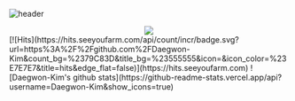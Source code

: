 ![header](https://capsule-render.vercel.app/api?type=waving&&color=gradient&height=400&text=Welcome!&desc=Daegwon's%20GitHub%20Profile)
<br>
<center><a href="daegwonkim.tistory.com" target="_blank"><img src="https://img.shields.io/badge/Blog-FFCD00?style=flat-square&logo=Kakao&logoColor=white" /></a></center>
[![Hits](https://hits.seeyoufarm.com/api/count/incr/badge.svg?url=https%3A%2F%2Fgithub.com%2FDaegwon-Kim&count_bg=%2379C83D&title_bg=%23555555&icon=&icon_color=%23E7E7E7&title=hits&edge_flat=false)](https://hits.seeyoufarm.com)
![Daegwon-Kim's github stats](https://github-readme-stats.vercel.app/api?username=Daegwon-Kim&show_icons=true)
